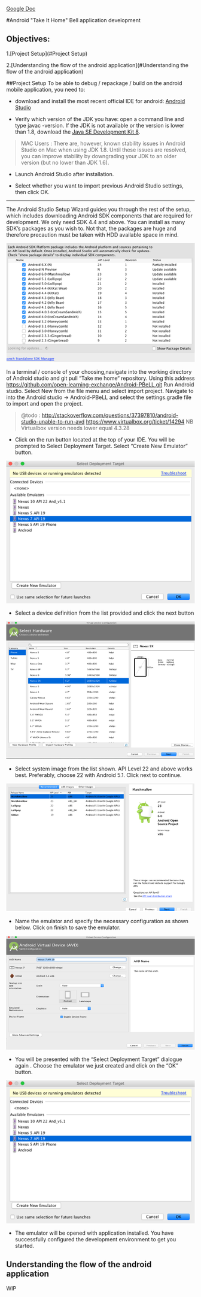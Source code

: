 [Google Doc](https://docs.google.com/document/d/1JUePcj0W9mg6Ea__lakJK-Zd6ZFXchmqdbztLqIU4Cs/edit#heading=h.ieliyf4f8pjx)

#Android "Take It Home" Bell application development
## Objectives:
1.[Project Setup](#Project Setup)

2.[Understanding the flow of the android application](#Understanding the flow of the android application)

##Project Setup<a name="Project Setup"></a>
To be able to debug / repackage / build on the android mobile application, you need to:

- download and install the most recent official IDE for android: [Android Studio](https://developer.android.com/studio/index.html) 

- Verify which version of the JDK you have: open a command line and type javac -version. If the JDK is not available or the version is lower than 1.8, download the [Java SE Development Kit 8](http://www.oracle.com/technetwork/java/javase/downloads/jdk8-downloads-2133151.html).

> MAC Users : There are, however, known stability issues in Android Studio on Mac when using JDK 1.8. Until these issues are resolved, you can improve stability by downgrading your JDK to an older version (but no lower than JDK 1.6).

- Launch Android Studio after installation.

- Select whether you want to import previous Android Studio settings, then click OK.

---

The Android Studio Setup Wizard guides you through the rest of the setup, which includes downloading Android SDK components that are required for development. 
 We only need SDK 4.4 and above. You can install as many SDK’s packages as you wish to. Not that, the packages are huge and therefore precaution must be taken with HDD available space in mind.

![AndroidSDKManager](uploads/images/AndroidSDKManager.PNG)


In a terminal / console of your choosing,navigate into the working directory of Android studio and git pull “Take me home“ repository. Using this address https://github.com/open-learning-exchange/Android-PBeLL.git
Run Android studio. Select New from the file menu and select import project.
Navigate to into the Android studio -> Android-PBeLL and select the settings.gradle file to import and open the project.

>@todo : 
>http://stackoverflow.com/questions/37397810/android-studio-unable-to-run-avd
>https://www.virtualbox.org/ticket/14294 NB Virtualbox version needs lower equal 4.3.28

- Click on the run button located at the top of your IDE. You will be prompted to Select Deployment Target. Select “Create New Emulator” button.

![AndroidDeploymentTarget](uploads/images/AndroidDeploymentTarget.PNG)

- Select a device definition from the list provided and click the next button
           
![AndroidHardwareSelection](uploads/images/AndroidHardwareSelection.PNG)

- Select system image from the list shown. API Level 22 and above works best. Preferably, choose 22 with Android 5.1. Click next to continue.
	
![AndroidMarshmellowSystem](uploads/images/AndroidMarshmellowSystem.PNG)

- Name the emulator and specify the necessary configuration as shown below. Click on finish to save the emulator. 
	
![AndroidVirtualDevice](uploads/images/AndroidVirtualDevice.PNG)

- You will be presented with the “Select Deployment Target” dialogue again . Choose the emulator we just created and click on the “OK” button.

![AndroidDeploymentTarget](uploads/images/AndroidDeploymentTarget.PNG)

- The emulator will be opened with application installed. You have successfully configured the development environment to get you started. 


## Understanding the flow of the android application<a name="Understanding the flow of the android application"><a/>
WIP
